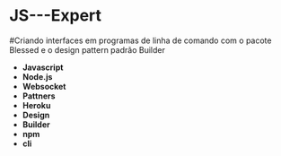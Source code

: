 # JS---Expert
#Criando interfaces em programas de linha de comando com o pacote Blessed  e o design pattern padrão Builder
- **Javascript**
- **Node.js**
- **Websocket**
- **Pattners**
- **Heroku**
- **Design**
- **Builder**
- **npm**
- **cli**
